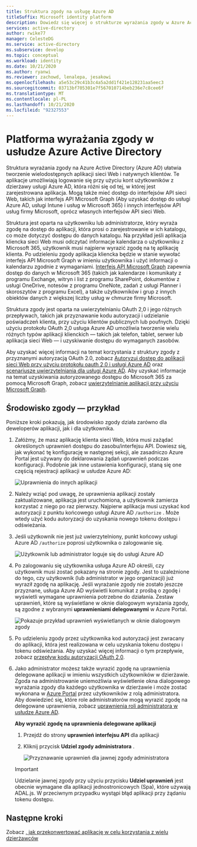 ```yaml
---
title: Struktura zgody na usługę Azure AD
titleSuffix: Microsoft identity platform
description: Dowiedz się więcej o strukturze wyrażania zgody w Azure Active Directory i sposobach tworzenia wielodostępnych aplikacji sieci Web i natywnych klientów z wieloma dzierżawcami.
services: active-directory
author: rwike77
manager: CelesteDG
ms.service: active-directory
ms.subservice: develop
ms.topic: conceptual
ms.workload: identity
ms.date: 10/21/2020
ms.author: ryanwi
ms.reviewer: zachowd, lenalepa, jesakowi
ms.openlocfilehash: a5e53c29c41b3c4a5a2dd1f421e128231aa5eec3
ms.sourcegitcommit: 03713bf705301e7f567010714beb236e7c8cee6f
ms.translationtype: MT
ms.contentlocale: pl-PL
ms.lasthandoff: 10/21/2020
ms.locfileid: "92327553"
---
```

# <a name="azure-active-directory-consent-framework"></a>Platforma wyrażania zgody w usłudze Azure Active Directory

Struktura wyrażania zgody na Azure Active Directory (Azure AD) ułatwia tworzenie wielodostępnych aplikacji sieci Web i natywnych klientów. Te aplikacje umożliwiają logowanie się przy użyciu kont użytkowników z dzierżawy usługi Azure AD, która różni się od tej, w której jest zarejestrowana aplikacja. Mogą także mieć dostęp do interfejsów API sieci Web, takich jak interfejs API Microsoft Graph (Aby uzyskać dostęp do usługi Azure AD, usługi Intune i usług w Microsoft 365) i innych interfejsów API usług firmy Microsoft, oprócz własnych interfejsów API sieci Web.

Struktura jest oparta na użytkowniku lub administratorze, który wyraża zgodę na dostęp do aplikacji, która prosi o zarejestrowanie w ich katalogu, co może dotyczyć dostępu do danych katalogu. Na przykład jeśli aplikacja kliencka sieci Web musi odczytać informacje kalendarza o użytkowniku z Microsoft 365, użytkownik musi najpierw wyrazić zgodę na tę aplikację klienta. Po udzieleniu zgody aplikacja kliencka będzie w stanie wywołać interfejs API Microsoft Graph w imieniu użytkownika i użyć informacji o kalendarzu zgodnie z wymaganiami. [Interfejs API Microsoft Graph](https://developer.microsoft.com/graph) zapewnia dostęp do danych w Microsoft 365 (takich jak kalendarze i komunikaty z programu Exchange, witryn i list z programu SharePoint, dokumentów z usługi OneDrive, notesów z programu OneNote, zadań z usługi Planner i skoroszytów z programu Excel), a także użytkowników i grup z innych obiektów danych z większej liczby usług w chmurze firmy Microsoft.

Struktura zgody jest oparta na uwierzytelnianiu OAuth 2,0 i jego różnych przepływach, takich jak przyznawanie kodu autoryzacji i udzielanie poświadczeń klienta, przy użyciu klientów publicznych lub poufnych. Dzięki użyciu protokołu OAuth 2,0 usługa Azure AD umożliwia tworzenie wielu różnych typów aplikacji klienckich — takich jak telefon, tablet, serwer lub aplikacja sieci Web — i uzyskiwanie dostępu do wymaganych zasobów.

Aby uzyskać więcej informacji na temat korzystania z struktury zgody z przyznanymi autoryzacją OAuth 2.0, zobacz [Autoryzuj dostęp do aplikacji sieci Web przy użyciu protokołu oauth 2,0 i usługi Azure AD](v2-oauth2-auth-code-flow.md) oraz [scenariusze uwierzytelniania dla usługi Azure AD](./authentication-vs-authorization.md). Aby uzyskać informacje na temat uzyskiwania autoryzowanego dostępu do Microsoft 365 za pomocą Microsoft Graph, zobacz [uwierzytelnianie aplikacji przy użyciu Microsoft Graph](/graph/).

## <a name="consent-experience---an-example"></a>Środowisko zgody — przykład

Poniższe kroki pokazują, jak środowisko zgody działa zarówno dla deweloperów aplikacji, jak i dla użytkownika.

1. Załóżmy, że masz aplikację klienta sieci Web, która musi zażądać określonych uprawnień dostępu do zasobu/interfejsu API. Dowiesz się, jak wykonać tę konfigurację w następnej sekcji, ale zasadniczo Azure Portal jest używany do deklarowania żądań uprawnień podczas konfiguracji. Podobnie jak inne ustawienia konfiguracji, staną się one częścią rejestracji aplikacji w usłudze Azure AD:

    ![Uprawnienia do innych aplikacji](./media/consent-framework/permissions.png)

1. Należy wziąć pod uwagę, że uprawnienia aplikacji zostały zaktualizowane, aplikacja jest uruchomiona, a użytkownik zamierza korzystać z niego po raz pierwszy. Najpierw aplikacja musi uzyskać kod autoryzacji z punktu końcowego usługi Azure AD `/authorize` . Może wtedy użyć kodu autoryzacji do uzyskania nowego tokenu dostępu i odświeżania.

1. Jeśli użytkownik nie jest już uwierzytelniony, punkt końcowy usługi Azure AD `/authorize` poprosi użytkownika o zalogowanie się.

    ![Użytkownik lub administrator loguje się do usługi Azure AD](./media/consent-framework/usersignin.png)

1. Po zalogowaniu się użytkownika usługa Azure AD określi, czy użytkownik musi zostać pokazany na stronie zgody. Jest to uzależnione do tego, czy użytkownik (lub administrator w jego organizacji) już wyraził zgodę na aplikację. Jeśli wyrażanie zgody nie zostało jeszcze przyznane, usługa Azure AD wyświetli komunikat z prośbą o zgodę i wyświetli wymagane uprawnienia potrzebne do działania. Zestaw uprawnień, które są wyświetlane w oknie dialogowym wyrażania zgody, są zgodne z wybranymi **uprawnieniami delegowanymi** w Azure Portal.

    ![Pokazuje przykład uprawnień wyświetlanych w oknie dialogowym zgody](./media/consent-framework/consent.png)

1. Po udzieleniu zgody przez użytkownika kod autoryzacji jest zwracany do aplikacji, która jest realizowana w celu uzyskania tokenu dostępu i tokenu odświeżania. Aby uzyskać więcej informacji o tym przepływie, zobacz [przepływ kodu autoryzacji OAuth 2,0](v2-oauth2-auth-code-flow.md).

1. Jako administrator możesz także wyrazić zgodę na uprawnienia delegowane aplikacji w imieniu wszystkich użytkowników w dzierżawie. Zgoda na administrowanie uniemożliwia wyświetlenie okna dialogowego wyrażania zgody dla każdego użytkownika w dzierżawie i może zostać wykonana w [Azure Portal](https://portal.azure.com) przez użytkowników z rolą administratora. Aby dowiedzieć się, które role administratorów mogą wyrazić zgodę na delegowane uprawnienia, zobacz [uprawnienia roli administratora w usłudze Azure AD](../users-groups-roles/directory-assign-admin-roles.md).

    **Aby wyrazić zgodę na uprawnienia delegowane aplikacji**

   1. Przejdź do strony **uprawnień interfejsu API** dla aplikacji
   1. Kliknij przycisk **Udziel zgody administratora** .

      ![Przyznawanie uprawnień dla jawnej zgody administratora](./media/consent-framework/grant-consent.png)

   > [!IMPORTANT]
   > Udzielanie jawnej zgody przy użyciu przycisku **Udziel uprawnień** jest obecnie wymagane dla aplikacji jednostronicowych (Spa), które używają ADAL.js. W przeciwnym przypadku wystąpi błąd aplikacji przy żądaniu tokenu dostępu.

## <a name="next-steps"></a>Następne kroki

Zobacz [, jak przekonwertować aplikację w celu korzystania z wielu dzierżawców](howto-convert-app-to-be-multi-tenant.md)
